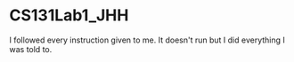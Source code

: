 # CS131Lab1_JHH
I followed every instruction given to me. It doesn't run but I did everything I was told to.
